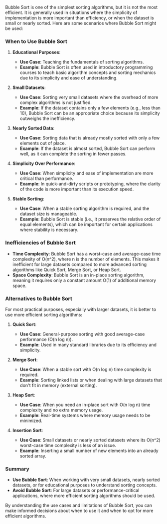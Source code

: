 Bubble Sort is one of the simplest sorting algorithms, but it is not the most efficient. It is generally used in situations where the simplicity of implementation is more important than efficiency, or when the dataset is small or nearly sorted. Here are some scenarios where Bubble Sort might be used:

### When to Use Bubble Sort

1. **Educational Purposes**:

   - **Use Case**: Teaching the fundamentals of sorting algorithms.
   - **Example**: Bubble Sort is often used in introductory programming courses to teach basic algorithm concepts and sorting mechanics due to its simplicity and ease of understanding.

2. **Small Datasets**:

   - **Use Case**: Sorting very small datasets where the overhead of more complex algorithms is not justified.
   - **Example**: If the dataset contains only a few elements (e.g., less than 10), Bubble Sort can be an appropriate choice because its simplicity outweighs the inefficiency.

3. **Nearly Sorted Data**:

   - **Use Case**: Sorting data that is already mostly sorted with only a few elements out of place.
   - **Example**: If the dataset is almost sorted, Bubble Sort can perform well, as it can complete the sorting in fewer passes.

4. **Simplicity Over Performance**:

   - **Use Case**: When simplicity and ease of implementation are more critical than performance.
   - **Example**: In quick-and-dirty scripts or prototyping, where the clarity of the code is more important than its execution speed.

5. **Stable Sorting**:
   - **Use Case**: When a stable sorting algorithm is required, and the dataset size is manageable.
   - **Example**: Bubble Sort is stable (i.e., it preserves the relative order of equal elements), which can be important for certain applications where stability is necessary.

### Inefficiencies of Bubble Sort

- **Time Complexity**: Bubble Sort has a worst-case and average-case time complexity of O(n^2), where n is the number of elements. This makes it inefficient for large datasets compared to more advanced sorting algorithms like Quick Sort, Merge Sort, or Heap Sort.
- **Space Complexity**: Bubble Sort is an in-place sorting algorithm, meaning it requires only a constant amount O(1) of additional memory space.

### Alternatives to Bubble Sort

For most practical purposes, especially with larger datasets, it is better to use more efficient sorting algorithms:

1. **Quick Sort**:

   - **Use Case**: General-purpose sorting with good average-case performance (O(n log n)).
   - **Example**: Used in many standard libraries due to its efficiency and simplicity.

2. **Merge Sort**:

   - **Use Case**: When a stable sort with O(n log n) time complexity is required.
   - **Example**: Sorting linked lists or when dealing with large datasets that don't fit in memory (external sorting).

3. **Heap Sort**:

   - **Use Case**: When you need an in-place sort with O(n log n) time complexity and no extra memory usage.
   - **Example**: Real-time systems where memory usage needs to be minimized.

4. **Insertion Sort**:
   - **Use Case**: Small datasets or nearly sorted datasets where its O(n^2) worst-case time complexity is less of an issue.
   - **Example**: Inserting a small number of new elements into an already sorted array.

### Summary

- **Use Bubble Sort**: When working with very small datasets, nearly sorted datasets, or for educational purposes to understand sorting concepts.
- **Avoid Bubble Sort**: For large datasets or performance-critical applications, where more efficient sorting algorithms should be used.

By understanding the use cases and limitations of Bubble Sort, you can make informed decisions about when to use it and when to opt for more efficient algorithms.
